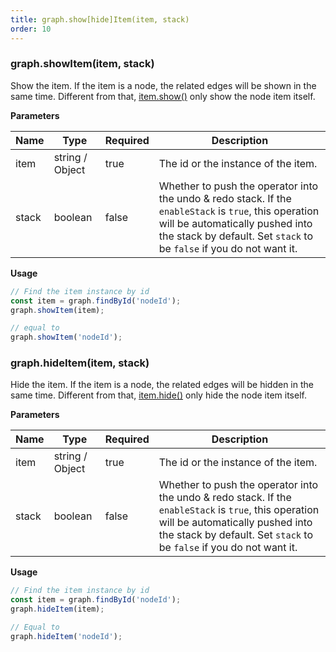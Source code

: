 ```yaml
---
title: graph.show[hide]Item(item, stack)
order: 10
---
```


### graph.showItem(item, stack)

Show the item. If the item is a node, the related edges will be shown in the same time. Different from that, [item.show()](/en/docs/api/nodeEdge/Item#show) only show the node item itself.

**Parameters**

| Name | Type | Required | Description |
| --- | --- | --- | --- |
| item | string / Object | true | The id or the instance of the item. |
| stack | boolean | false | Whether to push the operator into the undo & redo stack. If the `enableStack` is `true`, this operation will be automatically pushed into the stack by default. Set `stack` to be `false` if you do not want it. |

**Usage**

```javascript
// Find the item instance by id
const item = graph.findById('nodeId');
graph.showItem(item);

// equal to
graph.showItem('nodeId');
```

### graph.hideItem(item, stack)

Hide the item. If the item is a node, the related edges will be hidden in the same time. Different from that, [item.hide()](/en/docs/api/nodeEdge/Item#hide) only hide the node item itself.

**Parameters**

| Name | Type | Required | Description |
| --- | --- | --- | --- |
| item | string / Object | true | The id or the instance of the item. |
| stack | boolean | false | Whether to push the operator into the undo & redo stack. If the `enableStack` is `true`, this operation will be automatically pushed into the stack by default. Set `stack` to be `false` if you do not want it. |

**Usage**

```javascript
// Find the item instance by id
const item = graph.findById('nodeId');
graph.hideItem(item);

// Equal to
graph.hideItem('nodeId');
```
